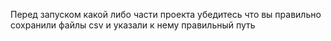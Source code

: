 Перед запуском какой либо части проекта убедитесь что вы правильно сохранили файлы csv и указали к нему правильный путь
